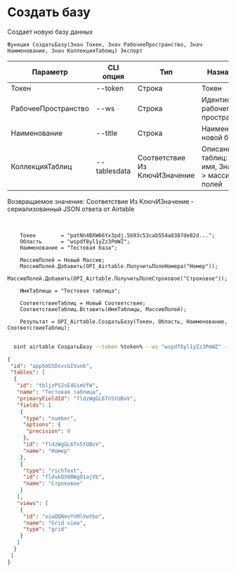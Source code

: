 ﻿---
sidebar_position: 3
---

# Создать базу
 Создает новую базу данных



`Функция СоздатьБазу(Знач Токен, Знач РабочееПространство, Знач Наименование, Знач КоллекцияТаблиц) Экспорт`

  | Параметр | CLI опция | Тип | Назначение |
  |-|-|-|-|
  | Токен | --token | Строка | Токен |
  | РабочееПространство | --ws | Строка | Идентификатор рабочего пространства |
  | Наименование | --title | Строка | Наименование новой базы |
  | КоллекцияТаблиц | --tablesdata | Соответствие Из КлючИЗначение | Описание таблиц: Ключ > имя, Значение > массив полей |

  
  Возвращаемое значение:   Соответствие Из КлючИЗначение - сериализованный JSON ответа от Airtable

<br/>




```bsl title="Пример кода"
    Токен        = "patNn4BXW66Yx3pdj.5b93c53cab554a8387de02d...";
    Область      = "wspdf8yl1yZz3PmWZ";
    Наименование = "Тестовая база";

    МассивПолей = Новый Массив;
    МассивПолей.Добавить(OPI_Airtable.ПолучитьПолеНомера("Номер"));
    МассивПолей.Добавить(OPI_Airtable.ПолучитьПолеСтроковое("Строковое"));

    ИмяТаблицы = "Тестовая таблица";

    СоответствиеТаблиц = Новый Соответствие;
    СоответствиеТаблиц.Вставить(ИмяТаблицы, МассивПолей);

    Результат = OPI_Airtable.СоздатьБазу(Токен, Область, Наименование, СоответствиеТаблиц);
```



```sh title="Пример команды CLI"
    
  oint airtable СоздатьБазу --token %token% --ws "wspdf8yl1yZz3PmWZ" --title "Тестовая база" --tablesdata %tablesdata%

```

```json title="Результат"
{
 "id": "app5mS5DsvcGIVun6",
 "tables": [
  {
   "id": "tbljzPSJsE4GimVfW",
   "name": "Тестовая таблица",
   "primaryFieldId": "fldzWgGL6Tn5tUBxV",
   "fields": [
    {
     "type": "number",
     "options": {
      "precision": 0
     },
     "id": "fldzWgGL6Tn5tUBxV",
     "name": "Номер"
    },
    {
     "type": "richText",
     "id": "fldvkQV8BWgO1ajVb",
     "name": "Строковое"
    }
   ],
   "views": [
    {
     "id": "viwOQNmvYnMlVwYbo",
     "name": "Grid view",
     "type": "grid"
    }
   ]
  }
 ]
}
```
